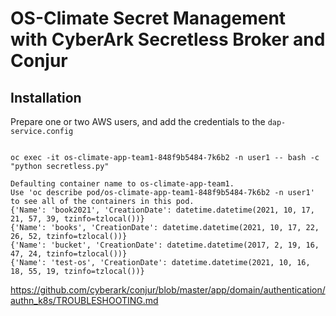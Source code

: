 # OS-Climate Secret Management with CyberArk Secretless Broker and Conjur 


## Installation

Prepare one or two AWS users, and add the credentials to the `dap-service.config`
```

```


```shell
oc exec -it os-climate-app-team1-848f9b5484-7k6b2 -n user1 -- bash -c "python secretless.py"

Defaulting container name to os-climate-app-team1.
Use 'oc describe pod/os-climate-app-team1-848f9b5484-7k6b2 -n user1' to see all of the containers in this pod.
{'Name': 'book2021', 'CreationDate': datetime.datetime(2021, 10, 17, 21, 57, 39, tzinfo=tzlocal())}
{'Name': 'books', 'CreationDate': datetime.datetime(2021, 10, 17, 22, 26, 52, tzinfo=tzlocal())}
{'Name': 'bucket', 'CreationDate': datetime.datetime(2017, 2, 19, 16, 47, 24, tzinfo=tzlocal())}
{'Name': 'test-os', 'CreationDate': datetime.datetime(2021, 10, 16, 18, 55, 19, tzinfo=tzlocal())}
```


https://github.com/cyberark/conjur/blob/master/app/domain/authentication/authn_k8s/TROUBLESHOOTING.md
